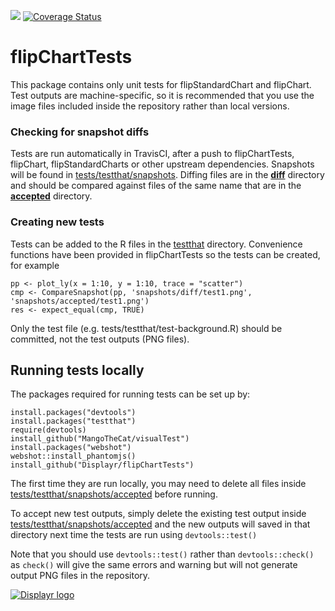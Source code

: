[![](https://travis-ci.org/Displayr/flipChartTests.svg?branch=master)](https://travis-ci.org/Displayr/flipChartTests/)
[![Coverage Status](https://coveralls.io/repos/github/Displayr/flipChartTests/badge.svg?branch=master)](https://coveralls.io/github/Displayr/flipChartTests?branch=master)
# flipChartTests

This package contains only unit tests for flipStandardChart and flipChart. Test outputs are machine-specific, so it is recommended that you use the image files included inside the repository rather than local versions.

### Checking for snapshot diffs
Tests are run automatically in TravisCI, after a push to flipChartTests, flipChart, flipStandardCharts or other upstream dependencies. Snapshots will be found in [tests/testthat/snapshots](tests/testthat/snapshots). Diffing files are in the **[diff](tests/testthat/snapshots/diff)** directory and should be compared against files of the same name that are in the **[accepted](tests/testthat/snapshots/accepted)** directory.

### Creating new tests
Tests can be added to the R files in the [testthat](tests/testthat) directory. Convenience functions have been provided in flipChartTests so the tests can be created, for example
```
pp <- plot_ly(x = 1:10, y = 1:10, trace = "scatter")
cmp <- CompareSnapshot(pp, 'snapshots/diff/test1.png', 'snapshots/accepted/test1.png')
res <- expect_equal(cmp, TRUE)
```
Only the test file (e.g. tests/testthat/test-background.R) should be committed, not the test outputs (PNG files).

## Running tests locally
The packages required for running tests can be set up by:
```
install.packages("devtools")
install.packages("testthat")
require(devtools)
install_github("MangoTheCat/visualTest")
install.packages("webshot")
webshot::install_phantomjs()
install_github("Displayr/flipChartTests")
```
The first time they are run locally, you may need to delete all files inside [tests/testthat/snapshots/accepted](tests/testthat/snapshots/accepted) before running.

To accept new test outputs, simply delete the existing test output inside [tests/testthat/snapshots/accepted](tests/testthat/snapshots/accepted) and the new outputs will saved in that directory next time the tests are run using `devtools::test()`

Note that you should use `devtools::test()` rather than `devtools::check()` as `check()` will give the same errors and warning but will not generate output PNG files in the repository.

[![Displayr logo](https://mwmclean.github.io/img/logo-header.png)](https://www.displayr.com)
